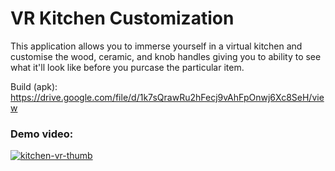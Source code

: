 # VR Kitchen Customization

This application allows you to immerse yourself in a virtual kitchen and customise the wood, ceramic, and knob handles giving you to ability to see what it'll look like before you purcase the particular item.

Build (apk): https://drive.google.com/file/d/1k7sQrawRu2hFecj9vAhFpOnwj6Xc8SeH/view

### Demo video:

[![kitchen-vr-thumb](https://user-images.githubusercontent.com/36617987/156395101-d4f3504b-a981-41dd-9363-8b0c6b1ae2f3.jpg)](https://youtu.be/pHq3_4JX4fc?t=10)
